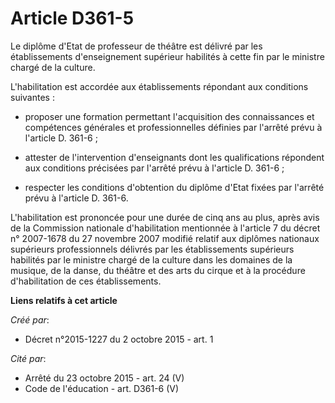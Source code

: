 # Article D361-5

Le diplôme d'Etat de professeur de théâtre est délivré par les établissements d'enseignement supérieur habilités à cette fin
par le ministre chargé de la culture. 

L'habilitation est accordée aux établissements répondant aux conditions suivantes : 

- proposer une formation permettant l'acquisition des connaissances et compétences générales et professionnelles définies par
l'arrêté prévu à l'article D. 361-6 ; 

- attester de l'intervention d'enseignants dont les qualifications répondent aux conditions précisées par l'arrêté prévu à
l'article D. 361-6 ; 

- respecter les conditions d'obtention du diplôme d'Etat fixées par l'arrêté prévu à l'article D. 361-6. 

L'habilitation est prononcée pour une durée de cinq ans au plus, après avis de la Commission nationale d'habilitation
mentionnée à l'article 7 du décret n° 2007-1678 du 27 novembre 2007 modifié relatif aux diplômes nationaux supérieurs
professionnels délivrés par les établissements supérieurs habilités par le ministre chargé de la culture dans les domaines de
la musique, de la danse, du théâtre et des arts du cirque et à la procédure d'habilitation de ces établissements.

**Liens relatifs à cet article**

_Créé par_:

  - Décret n°2015-1227 du 2 octobre 2015 - art. 1

_Cité par_:

  - Arrêté du 23 octobre 2015 - art. 24 (V)
  - Code de l'éducation - art. D361-6 (V)
